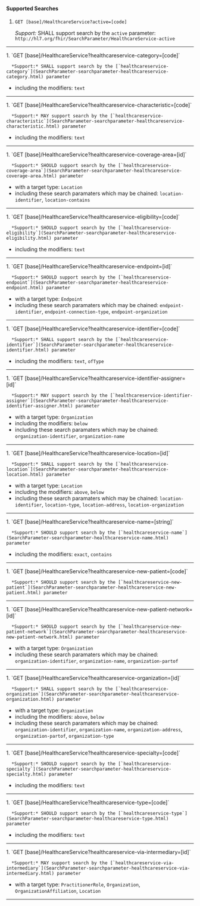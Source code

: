 #### Supported Searches

1. `GET [base]/HealthcareService?active=[code]`

      *Support:* SHALL support search by the `active` parameter: `http://hl7.org/fhir/SearchParameter/HealthcareService-active`
<hr />
1. `GET [base]/HealthcareService?healthcareservice-category=[code]`

      *Support:* SHALL support search by the [`healthcareservice-category`](SearchParameter-searchparameter-healthcareservice-category.html) parameter  
   - including the modifiers:  `text`   
<hr />
1. `GET [base]/HealthcareService?healthcareservice-characteristic=[code]`

      *Support:* MAY support search by the [`healthcareservice-characteristic`](SearchParameter-searchparameter-healthcareservice-characteristic.html) parameter  
   - including the modifiers:  `text`   
<hr />
1. `GET [base]/HealthcareService?healthcareservice-coverage-area=[id]`

      *Support:* SHOULD support search by the [`healthcareservice-coverage-area`](SearchParameter-searchparameter-healthcareservice-coverage-area.html) parameter
   - with a target type:  `Location`   
   - including these search paramaters which may be chained:  `location-identifier`, `location-contains`
<hr />
1. `GET [base]/HealthcareService?healthcareservice-eligibility=[code]`

      *Support:* SHOULD support search by the [`healthcareservice-eligibility`](SearchParameter-searchparameter-healthcareservice-eligibility.html) parameter  
   - including the modifiers:  `text`   
<hr />
1. `GET [base]/HealthcareService?healthcareservice-endpoint=[id]`

      *Support:* SHOULD support search by the [`healthcareservice-endpoint`](SearchParameter-searchparameter-healthcareservice-endpoint.html) parameter
   - with a target type:  `Endpoint`   
   - including these search paramaters which may be chained:  `endpoint-identifier`, `endpoint-connection-type`, `endpoint-organization`
<hr />
1. `GET [base]/HealthcareService?healthcareservice-identifier=[code]`

      *Support:* SHALL support search by the [`healthcareservice-identifier`](SearchParameter-searchparameter-healthcareservice-identifier.html) parameter  
   - including the modifiers:  `text`, `ofType`   
<hr />
1. `GET [base]/HealthcareService?healthcareservice-identifier-assigner=[id]`

      *Support:* MAY support search by the [`healthcareservice-identifier-assigner`](SearchParameter-searchparameter-healthcareservice-identifier-assigner.html) parameter
   - with a target type:  `Organization`
   - including the modifiers:  `below`  
   - including these search paramaters which may be chained:  `organization-identifier`, `organization-name`
<hr />
1. `GET [base]/HealthcareService?healthcareservice-location=[id]`

      *Support:* SHALL support search by the [`healthcareservice-location`](SearchParameter-searchparameter-healthcareservice-location.html) parameter
   - with a target type:  `Location`
   - including the modifiers:  `above`, `below`  
   - including these search paramaters which may be chained:  `location-identifier`, `location-type`, `location-address`, `location-organization`
<hr />
1. `GET [base]/HealthcareService?healthcareservice-name=[string]`

      *Support:* SHOULD support search by the [`healthcareservice-name`](SearchParameter-searchparameter-healthcareservice-name.html) parameter  
   - including the modifiers:  `exact`, `contains`   
<hr />
1. `GET [base]/HealthcareService?healthcareservice-new-patient=[code]`

      *Support:* SHOULD support search by the [`healthcareservice-new-patient`](SearchParameter-searchparameter-healthcareservice-new-patient.html) parameter     
<hr />
1. `GET [base]/HealthcareService?healthcareservice-new-patient-network=[id]`

      *Support:* SHOULD support search by the [`healthcareservice-new-patient-network`](SearchParameter-searchparameter-healthcareservice-new-patient-network.html) parameter
   - with a target type:  `Organization`   
   - including these search paramaters which may be chained:  `organization-identifier`, `organization-name`, `organization-partof`
<hr />
1. `GET [base]/HealthcareService?healthcareservice-organization=[id]`

      *Support:* SHALL support search by the [`healthcareservice-organization`](SearchParameter-searchparameter-healthcareservice-organization.html) parameter
   - with a target type:  `Organization`
   - including the modifiers:  `above`, `below`  
   - including these search paramaters which may be chained:  `organization-identifier`, `organization-name`, `organization-address`, `organization-partof`, `organization-type`
<hr />
1. `GET [base]/HealthcareService?healthcareservice-specialty=[code]`

      *Support:* SHOULD support search by the [`healthcareservice-specialty`](SearchParameter-searchparameter-healthcareservice-specialty.html) parameter  
   - including the modifiers:  `text`   
<hr />
1. `GET [base]/HealthcareService?healthcareservice-type=[code]`

      *Support:* SHOULD support search by the [`healthcareservice-type`](SearchParameter-searchparameter-healthcareservice-type.html) parameter  
   - including the modifiers:  `text`   
<hr />
1. `GET [base]/HealthcareService?healthcareservice-via-intermediary=[id]`


      *Support:* MAY support search by the [`healthcareservice-via-intermediary`](SearchParameter-searchparameter-healthcareservice-via-intermediary.html) parameter
   - with a target type:  `PractitionerRole`, `Organization`, `OrganizationAffiliation`, `Location`    
<hr />
